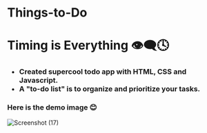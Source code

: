 # Things-to-Do
<h1> Timing is Everything 👁‍🗨🕓 </h1>
<h3>
  <ul>
    <li>Created supercool todo app with HTML, CSS and Javascript. </li>
    <li> A "to-do list" is to organize and prioritize your tasks. </li>
  </ul>
</h3>
<h3> Here is the demo image 😊</h3>

![Screenshot (17)](https://user-images.githubusercontent.com/67910524/128807504-4e02e2e2-d563-4419-9c2e-9770dc17481b.png)
